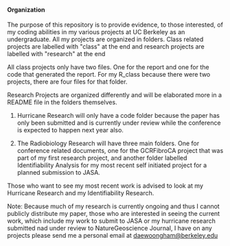 #### Organization
The purpose of this repository is to provide evidence, to those interested, of my coding abilities in my various projects at UC Berkeley as an undergraduate. All my projects are organized in folders. Class related projects are labelled with "class" at the end and research projects are labelled with "research" at the end

All class projects only have two files. One for the report and one for the code that generated the report. For my R_class because there were two projects, there are four files for that folder.

Research Projects are organized differently and will be elaborated more in a README file in the folders themselves.
1) Hurricane Research will only have a code folder because the paper has only been submitted and is currently under review while the conference is expected to happen next year also.

2) The Radiobiology Research will have three main folders. One for conference related documents, one for the GCRFibroCA project that was part of my first research project, and another folder labelled Identifiability Analysis for my most recent self initiated project for a planned submission to JASA.

Those who want to see my most recent work is advised to look at my Hurricane Research and my Identifiability Research.

Note: Because much of my research is currently ongoing and thus I cannot publicly distribute my paper, those who are interested in seeing the current work, which include my work to submit to JASA or my hurricane research submitted nad under review to NatureGeoscience Journal, I have on any projects please send me a personal email at daewoongham@berkeley.edu
